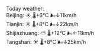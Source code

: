 Today weather:  
Beijing: ☀️   🌡️+6°C 🌬️↓11km/h  
Tianjin: ☀️   🌡️+8°C 🌬️↓22km/h  
Shijiazhuang: ⛅️  🌡️+12°C 🌬️←11km/h  
Tangshan: ☀️   🌡️+8°C 🌬️↓25km/h  
